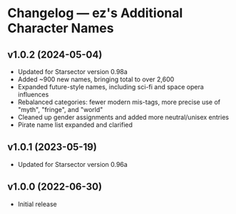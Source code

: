 # Changelog — ez's Additional Character Names

## v1.0.2 (2024-05-04)
- Updated for Starsector version 0.98a  
- Added ~900 new names, bringing total to over 2,600  
- Expanded future-style names, including sci-fi and space opera influences  
- Rebalanced categories: fewer modern mis-tags, more precise use of "myth", "fringe", and "world"  
- Cleaned up gender assignments and added more neutral/unisex entries  
- Pirate name list expanded and clarified  

## v1.0.1 (2023-05-19)
- Updated for Starsector version 0.96a  

## v1.0.0 (2022-06-30)
- Initial release  
